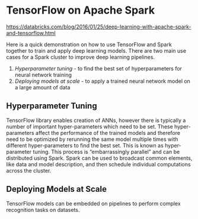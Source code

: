 # TensorFlow on Apache Spark

https://databricks.com/blog/2016/01/25/deep-learning-with-apache-spark-and-tensorflow.html

Here is a quick demonstration on how to use TensorFlow and Spark together to train and apply deep learning models.
There are two main use cases for a Spark cluster to improve deep learning pipelines.

1. *Hyperparameter tuning* - to find the best set of hyperparameters for neural network training
2. *Deploying models at scale* - to apply a trained neural network model on a large amount of data

## Hyperparameter Tuning

TensorFlow library enables creation of ANNs, however there is typically a number of important hyper-parameters which need to be set.
These hyper-parameters affect the performance of the trained models and therefore need to be optimized 
by rerunning the same model multiple times with different hyper-parameters to find the best set.
This is known as hyper-parameter tuning.
This process is “embarrassingly parallel” and can be distributed using Spark.
Spark can be used to broadcast common elements, like data and model description, and then schedule individual computations across the cluster.

## Deploying Models at Scale

TensorFlow models can be embedded on pipelines to perform complex recognition tasks on datasets.
